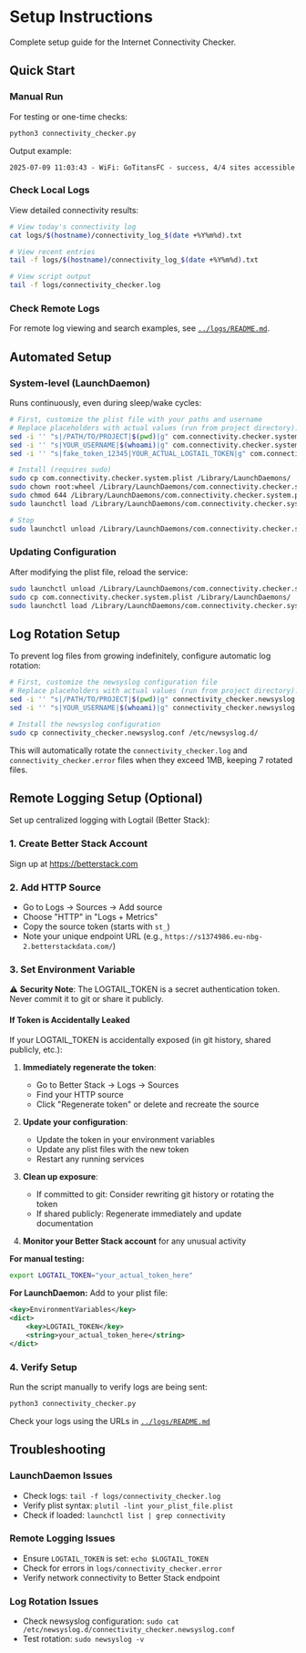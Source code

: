 # Setup Instructions

Complete setup guide for the Internet Connectivity Checker.

## Quick Start

### Manual Run

For testing or one-time checks:

```bash
python3 connectivity_checker.py
```

Output example:
```
2025-07-09 11:03:43 - WiFi: GoTitansFC - success, 4/4 sites accessible
```

### Check Local Logs

View detailed connectivity results:

```bash
# View today's connectivity log
cat logs/$(hostname)/connectivity_log_$(date +%Y%m%d).txt

# View recent entries
tail -f logs/$(hostname)/connectivity_log_$(date +%Y%m%d).txt

# View script output
tail -f logs/connectivity_checker.log
```

### Check Remote Logs

For remote log viewing and search examples, see [`../logs/README.md`](../logs/README.md).

## Automated Setup

### System-level (LaunchDaemon)
Runs continuously, even during sleep/wake cycles:

```bash
# First, customize the plist file with your paths and username
# Replace placeholders with actual values (run from project directory):
sed -i '' "s|/PATH/TO/PROJECT|$(pwd)|g" com.connectivity.checker.system.plist
sed -i '' "s|YOUR_USERNAME|$(whoami)|g" com.connectivity.checker.system.plist
sed -i '' "s|fake_token_12345|YOUR_ACTUAL_LOGTAIL_TOKEN|g" com.connectivity.checker.system.plist

# Install (requires sudo)
sudo cp com.connectivity.checker.system.plist /Library/LaunchDaemons/
sudo chown root:wheel /Library/LaunchDaemons/com.connectivity.checker.system.plist
sudo chmod 644 /Library/LaunchDaemons/com.connectivity.checker.system.plist
sudo launchctl load /Library/LaunchDaemons/com.connectivity.checker.system.plist

# Stop
sudo launchctl unload /Library/LaunchDaemons/com.connectivity.checker.system.plist
```

### Updating Configuration

After modifying the plist file, reload the service:

```bash
sudo launchctl unload /Library/LaunchDaemons/com.connectivity.checker.system.plist
sudo cp com.connectivity.checker.system.plist /Library/LaunchDaemons/
sudo launchctl load /Library/LaunchDaemons/com.connectivity.checker.system.plist
```

## Log Rotation Setup

To prevent log files from growing indefinitely, configure automatic log rotation:

```bash
# First, customize the newsyslog configuration file
# Replace placeholders with actual values (run from project directory):
sed -i '' "s|/PATH/TO/PROJECT|$(pwd)|g" connectivity_checker.newsyslog.conf
sed -i '' "s|YOUR_USERNAME|$(whoami)|g" connectivity_checker.newsyslog.conf

# Install the newsyslog configuration
sudo cp connectivity_checker.newsyslog.conf /etc/newsyslog.d/
```

This will automatically rotate the `connectivity_checker.log` and `connectivity_checker.error` files when they exceed 1MB, keeping 7 rotated files.

## Remote Logging Setup (Optional)

Set up centralized logging with Logtail (Better Stack):

### 1. Create Better Stack Account
Sign up at https://betterstack.com

### 2. Add HTTP Source
- Go to Logs → Sources → Add source
- Choose "HTTP" in "Logs + Metrics"
- Copy the source token (starts with `st_`)
- Note your unique endpoint URL (e.g., `https://s1374986.eu-nbg-2.betterstackdata.com/`)

### 3. Set Environment Variable

⚠️ **Security Note**: The LOGTAIL_TOKEN is a secret authentication token. Never commit it to git or share it publicly.

#### If Token is Accidentally Leaked

If your LOGTAIL_TOKEN is accidentally exposed (in git history, shared publicly, etc.):

1. **Immediately regenerate the token**:
   - Go to Better Stack → Logs → Sources
   - Find your HTTP source
   - Click "Regenerate token" or delete and recreate the source

2. **Update your configuration**:
   - Update the token in your environment variables
   - Update any plist files with the new token
   - Restart any running services

3. **Clean up exposure**:
   - If committed to git: Consider rewriting git history or rotating the token
   - If shared publicly: Regenerate immediately and update documentation

4. **Monitor your Better Stack account** for any unusual activity

**For manual testing:**
```bash
export LOGTAIL_TOKEN="your_actual_token_here"
```

**For LaunchDaemon:**
Add to your plist file:
```xml
<key>EnvironmentVariables</key>
<dict>
    <key>LOGTAIL_TOKEN</key>
    <string>your_actual_token_here</string>
</dict>
```

### 4. Verify Setup
Run the script manually to verify logs are being sent:
```bash
python3 connectivity_checker.py
```

Check your logs using the URLs in [`../logs/README.md`](../logs/README.md)

## Troubleshooting

### LaunchDaemon Issues
- Check logs: `tail -f logs/connectivity_checker.log`
- Verify plist syntax: `plutil -lint your_plist_file.plist`
- Check if loaded: `launchctl list | grep connectivity`

### Remote Logging Issues
- Ensure `LOGTAIL_TOKEN` is set: `echo $LOGTAIL_TOKEN`
- Check for errors in `logs/connectivity_checker.error`
- Verify network connectivity to Better Stack endpoint

### Log Rotation Issues
- Check newsyslog configuration: `sudo cat /etc/newsyslog.d/connectivity_checker.newsyslog.conf`
- Test rotation: `sudo newsyslog -v`

